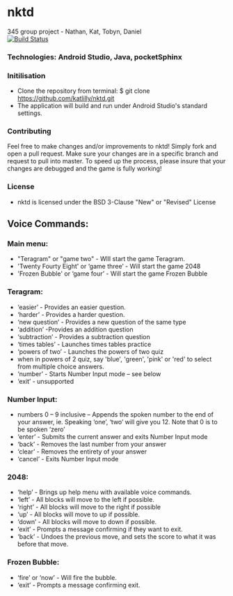 # nktd
345 group project - Nathan, Kat, Tobyn, Daniel  
[![Build Status](https://travis-ci.org/katlilly/nktd.svg?branch=master)](https://travis-ci.org/katlilly/nktd)  

### Technologies: Android Studio, Java, pocketSphinx 

### Initilisation
- Clone the repository from terminal:
  $ git clone https://github.com/katlilly/nktd.git
- The application will build and run under Android Studio's standard settings.

### Contributing
Feel free to make changes and/or improvements to nktd! Simply fork and open a pull request. Make sure your changes are in a specific branch and request to pull into master. To speed up the process, please insure that your changes are debugged and the game is fully working!

### License
- nktd is licensed under the BSD 3-Clause "New" or "Revised" License

## Voice Commands:

### Main menu:  
- "Teragram" or "game two" - Wlll start the game Teragram.  
- 'Twenty Fourty Eight' or ‘game three’ - Will start the game 2048  
- 'Frozen Bubble' or ‘game four’ - Will start the game Frozen Bubble  

### Teragram:
- ‘easier’ - Provides an easier question.  
- ‘harder’ - Provides a harder question.  
- ‘new question’ - Provides a new question of the same type  
- ‘addition’ -Provides an addition question  
- ‘subtraction’ - Provides a subtraction question
- ‘times tables’ - Launches times tables practice
- ‘powers of two’ - Launches the powers of two quiz
- when in powers of 2 quiz, say 'blue', 'green', 'pink' or 'red' to select from multiple choice answers.
- ‘number’ - Starts Number Input mode – see below  
- ‘exit’ - unsupported  

### Number Input:
- numbers 0 – 9 inclusive – Appends the spoken number to the end of your answer, ie. Speaking ‘one’, ‘two’ will give you 12. Note that 0 is to be spoken ‘zero’  
- ‘enter’ - Submits the current answer and exits Number Input mode
- ‘back’ - Removes the last number from your answer  
- ‘clear’ - Removes the entirety of your answer  
- ‘cancel’ - Exits Number Input mode  


### 2048:
- ‘help’ - Brings up help menu with available voice commands.
- ‘left’ - All blocks will move to the left if possible.
- ‘right’ - All blocks will move to the right if possible
- ‘up’ - All blocks will move to up if possible.
- ‘down’ - All blocks will move to down if possible.
- ‘exit’ - Prompts a message confirming if they want to exit.
- ‘back’ - Undoes the previous move, and sets the score to what it was before that move.

### Frozen Bubble:
- ‘fire’ or ‘now’ - Will fire the bubble.
- ‘exit’ - Prompts a message confirming exit.
